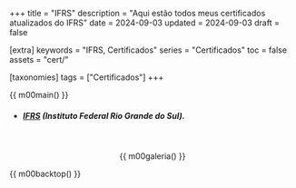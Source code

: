 +++
title = "IFRS"
description = "Aqui estão todos meus certificados atualizados do IFRS"
date = 2024-09-03
updated = 2024-09-03
draft = false

[extra]
keywords = "IFRS, Certificados"
series = "Certificados"
toc = false
assets = "cert/"

[taxonomies]
tags = ["Certificados"]
+++

{{ m00main() }}

- ##### [IFRS](https://ifrs.edu.br) (Instituto Federal Rio Grande do Sul).

<br>
<div style="text-align: center;">

{{ m00galeria() }}

</div>

{{ m00backtop() }}
